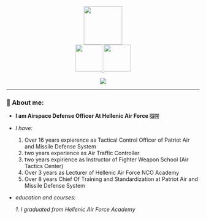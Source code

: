 <div align="center">
<img src="https://media.giphy.com/media/bV2fSyJfs4cIRnGdQ2/giphy.gif" width=100 />

  <div>
<a href="https://www.linkedin.com/in/george-arvanitis-b25367280/" target="_blank">
<img width=70 src="https://img.shields.io/badge/likendin-blue"/> 
</a> 

<a href="https://www.youtube.com/channel/UCJIZe9277-JD9GGzMVaXvfA" target="_blank"> 
<img width=70 src="https://img.shields.io/badge/youtube-red"/> 
</a> 
</div>

![](https://komarev.com/ghpvc/?username=georgerv85-github-username&style=flat-square)
</div>

---

### 👮 About me: 

- **I am Airspace Defense Officer At Hellenic Air Force 🇬🇷**
- *I have:*
  
  1. Over 16 years expierence as Tactical Control Officer of Patriot Air and Missile Defense System
  2. two years experience as Air Traffic Controller
  3. two years expirience as Instructor of Fighter Weapon School (Air Tactics Center)
  4. Over 3 years as Lecturer of Hellenic Air Force NCO Academy
  5. Over 8 years Chief Of Τraining and Standardization at Patriot Air and Missile Defense System
  

 - *education and courses:*

   *1. I graduated from Hellenic Air Force Academy* 
  
  
  
  
